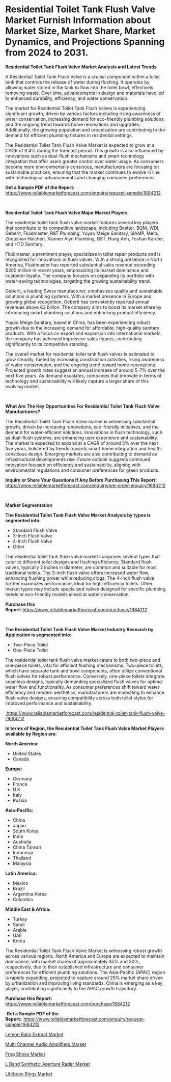 <p><h1>Residential Toilet Tank Flush Valve Market Furnish Information about Market Size, Market Share, Market Dynamics, and Projections Spanning from 2024 to 2031.</h1></p><p><strong>Residential Toilet Tank Flush Valve Market Analysis and Latest Trends</strong></p>
<p><p>A Residential Toilet Tank Flush Valve is a crucial component within a toilet tank that controls the release of water during flushing. It operates by allowing water stored in the tank to flow into the toilet bowl, effectively removing waste. Over time, advancements in design and materials have led to enhanced durability, efficiency, and water conservation.</p><p>The market for Residential Toilet Tank Flush Valves is experiencing significant growth, driven by various factors including rising awareness of water conservation, increasing demand for eco-friendly plumbing solutions, and the ongoing trend towards home renovations and upgrades. Additionally, the growing population and urbanization are contributing to the demand for efficient plumbing fixtures in residential settings.</p><p>The Residential Toilet Tank Flush Valve Market is expected to grow at a CAGR of 9.4% during the forecast period. This growth is also influenced by innovations such as dual-flush mechanisms and smart technology integration that offer users greater control over water usage. As consumers become more environmentally conscious, manufacturers are focusing on sustainable practices, ensuring that the market continues to evolve in line with technological advancements and changing consumer preferences.</p></p>
<p><strong>Get a Sample PDF of the Report:&nbsp;</strong> <a href="https://www.reliablemarketforecast.com/enquiry/request-sample/1684212?utm_campaign=1567&utm_medium=2&utm_source=Github&utm_content=ia&utm_term=19102024&utm_id=residential-toilet-tank-flush-valve">https://www.reliablemarketforecast.com/enquiry/request-sample/1684212</a></p>
<p>&nbsp;</p>
<p><strong>Residential Toilet Tank Flush Valve Major Market Players</strong></p>
<p><p>The residential toilet tank flush valve market features several key players that contribute to its competitive landscape, including Bestter, BQM, WDI, Geberit, Fluidmaster, R&T Plumbing, Yuyao Meige Sanitary, SIAMP, Meitu, Zhoushan Haichen, Xiamen Alyn Plumbing, BST, Hung Anh, Foshan Kardier, and HTD Sanitary.</p><p>Fluidmaster, a prominent player, specializes in toilet repair products and is recognized for innovations in flush valves. With a strong presence in North America, Fluidmaster has reported substantial sales revenue exceeding $200 million in recent years, emphasizing its market dominance and customer loyalty. The company focuses on expanding its portfolio with water-saving technologies, targeting the growing sustainability trend.</p><p>Geberit, a leading Swiss manufacturer, emphasizes quality and sustainable solutions in plumbing systems. With a market presence in Europe and growing global recognition, Geberit has consistently reported annual revenues above €3 billion. The company aims to boost its market share by introducing smart plumbing solutions and enhancing product efficiency.</p><p>Yuyao Meige Sanitary, based in China, has been experiencing robust growth due to the increasing demand for affordable, high-quality sanitary products. With a focus on export and expansion into international markets, the company has achieved impressive sales figures, contributing significantly to its competitive standing.</p><p>The overall market for residential toilet tank flush valves is estimated to grow steadily, fueled by increasing construction activities, rising awareness of water conservation, and the ongoing trend toward home renovations. Projected growth rates suggest an annual increase of around 5-7% over the next five years. As demand escalates, companies that innovate in terms of technology and sustainability will likely capture a larger share of this evolving market.</p></p>
<p>&nbsp;</p>
<p><strong>What Are The Key Opportunities For Residential Toilet Tank Flush Valve Manufacturers?</strong></p>
<p><p>The Residential Toilet Tank Flush Valve market is witnessing substantial growth, driven by increasing renovations, eco-friendly initiatives, and the demand for water-efficient solutions. Innovations in flush technology, such as dual-flush systems, are enhancing user experience and sustainability. The market is expected to expand at a CAGR of around 5% over the next five years, bolstered by trends towards smart home integration and health-conscious design. Emerging markets are also contributing to demand as infrastructural developments rise. Future outlook suggests continued innovation focused on efficiency and sustainability, aligning with environmental regulations and consumer preferences for green products.</p></p>
<p><strong>Inquire or Share Your Questions If Any Before Purchasing This Report:</strong> <a href="https://www.reliablemarketforecast.com/enquiry/pre-order-enquiry/1684212?utm_campaign=1567&utm_medium=2&utm_source=Github&utm_content=ia&utm_term=19102024&utm_id=residential-toilet-tank-flush-valve">https://www.reliablemarketforecast.com/enquiry/pre-order-enquiry/1684212</a></p>
<p>&nbsp;</p>
<p><strong>Market Segmentation</strong></p>
<p><strong>The Residential Toilet Tank Flush Valve Market Analysis by types is segmented into:</strong></p>
<p><ul><li>Standard Flush Valve</li><li>3-Inch Flush Valve</li><li>4-Inch Flush Valve</li><li>Other</li></ul></p>
<p><p>The residential toilet tank flush valve market comprises several types that cater to different toilet designs and flushing efficiency. Standard flush valves, typically 2 inches in diameter, are common and suitable for most traditional toilets. The 3-inch flush valve offers increased water flow, enhancing flushing power while reducing clogs. The 4-inch flush valve further maximizes performance, ideal for high-efficiency toilets. Other market types may include specialized valves designed for specific plumbing needs or eco-friendly models aimed at water conservation.</p></p>
<p><strong>Purchase this Report:&nbsp;</strong><a href="https://www.reliablemarketforecast.com/purchase/1684212?utm_campaign=1567&utm_medium=2&utm_source=Github&utm_content=ia&utm_term=19102024&utm_id=residential-toilet-tank-flush-valve">https://www.reliablemarketforecast.com/purchase/1684212</a></p>
<p>&nbsp;</p>
<p><strong>The Residential Toilet Tank Flush Valve Market Industry Research by Application is segmented into:</strong></p>
<p><ul><li>Two-Piece Toilet</li><li>One-Piece Toilet</li></ul></p>
<p><p>The residential toilet tank flush valve market caters to both two-piece and one-piece toilets, vital for efficient flushing mechanisms. Two-piece toilets, which have separate tank and bowl components, often utilize conventional flush valves for robust performance. Conversely, one-piece toilets integrate seamless designs, typically demanding specialized flush valves for optimal water flow and functionality. As consumer preferences shift toward water efficiency and modern aesthetics, manufacturers are innovating to enhance flush valve designs, ensuring compatibility across both toilet styles for improved performance and sustainability.</p></p>
<p><a href="https://www.reliablemarketforecast.com/residential-toilet-tank-flush-valve-r1684212?utm_campaign=1567&utm_medium=2&utm_source=Github&utm_content=ia&utm_term=19102024&utm_id=residential-toilet-tank-flush-valve">&nbsp;https://www.reliablemarketforecast.com/residential-toilet-tank-flush-valve-r1684212</a></p>
<p><strong>In terms of Region, the Residential Toilet Tank Flush Valve Market Players available by Region are:</strong></p>
<p>
    <p> <strong> North America: </strong>
        <ul>
            <li>United States</li>
            <li>Canada</li>
        </ul>
        </p> 
    <p> <strong> Europe: </strong>
        <ul>
            <li>Germany</li>
            <li>France</li>
            <li>U.K.</li>
            <li>Italy</li>
            <li>Russia</li>
        </ul>
        </p> 
    <p> <strong> Asia-Pacific: </strong>
        <ul>
            <li>China</li>
            <li>Japan</li>
            <li>South Korea</li>
            <li>India</li>
            <li>Australia</li>
            <li>China Taiwan</li>
            <li>Indonesia</li>
            <li>Thailand</li>
            <li>Malaysia</li>
        </ul>
        </p> 
    <p> <strong> Latin America: </strong>
        <ul>
            <li>Mexico</li>
            <li>Brazil</li>
            <li>Argentina Korea</li>
            <li>Colombia</li>
        </ul>
        </p> 
    <p> <strong> Middle East & Africa: </strong>
        <ul>
            <li>Turkey</li>
            <li>Saudi</li>
            <li>Arabia</li>
            <li>UAE</li>
            <li>Korea</li>
        </ul>
    </p>
    </p>
<p><p>The Residential Toilet Tank Flush Valve Market is witnessing robust growth across various regions. North America and Europe are expected to maintain dominance, with market shares of approximately 35% and 30%, respectively, due to their established infrastructure and consumer preferences for efficient plumbing solutions. The Asia-Pacific (APAC) region is rapidly expanding, projected to capture around 25% market share driven by urbanization and improving living standards. China is emerging as a key player, contributing significantly to the APAC growth trajectory.</p></p>
<p><strong>Purchase this Report: </strong><a href="https://www.reliablemarketforecast.com/purchase/1684212?utm_campaign=1567&utm_medium=2&utm_source=Github&utm_content=ia&utm_term=19102024&utm_id=residential-toilet-tank-flush-valve">https://www.reliablemarketforecast.com/purchase/1684212</a></p>
<p>&nbsp;<strong>Get a Sample PDF of the Report:&nbsp;&nbsp;</strong><a href="https://www.reliablemarketforecast.com/enquiry/request-sample/1684212?utm_campaign=1567&utm_medium=2&utm_source=Github&utm_content=ia&utm_term=19102024&utm_id=residential-toilet-tank-flush-valve">https://www.reliablemarketforecast.com/enquiry/request-sample/1684212</a></p>
<p><strong></strong></p>
<p><p><a href="https://www.linkedin.com/pulse/regional-adaptations-global-lemon-balm-extract-market-mn4ve?utm_campaign=1567&utm_medium=2&utm_source=Github&utm_content=ia&utm_term=19102024&utm_id=residential-toilet-tank-flush-valve">Lemon Balm Extract Market</a></p><p><a href="https://www.linkedin.com/pulse/multi-channel-audio-amplifiers-market-maturity-analysis-regional-kcupf?utm_campaign=1567&utm_medium=2&utm_source=Github&utm_content=ia&utm_term=19102024&utm_id=residential-toilet-tank-flush-valve">Multi Channel Audio Amplifiers Market</a></p><p><a href="https://www.linkedin.com/pulse/frog-shoes-industry-sector-market-dynamics-future-scenarios-p0ndf?utm_campaign=1567&utm_medium=2&utm_source=Github&utm_content=ia&utm_term=19102024&utm_id=residential-toilet-tank-flush-valve">Frog Shoes Market</a></p><p><a href="https://www.linkedin.com/pulse/l-band-synthetic-aperture-radar-market-ecosystem-competitive-x0etf?utm_campaign=1567&utm_medium=2&utm_source=Github&utm_content=ia&utm_term=19102024&utm_id=residential-toilet-tank-flush-valve">L Band Synthetic Aperture Radar Market</a></p><p><a href="https://www.linkedin.com/pulse/market-forecasting-change-global-lifebuoy-rings-dynamics-xu51f?utm_campaign=1567&utm_medium=2&utm_source=Github&utm_content=ia&utm_term=19102024&utm_id=residential-toilet-tank-flush-valve">Lifebuoy Rings Market</a></p></p>